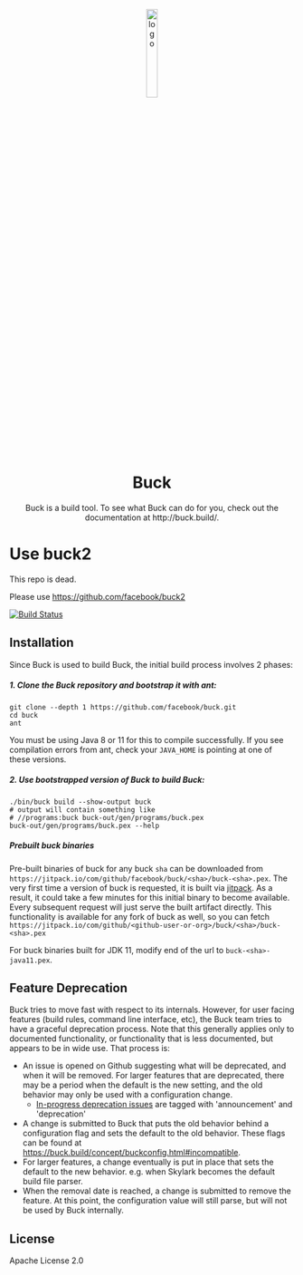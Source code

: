 <p align="center">
  <img src="https://buck.build/static/og.png" alt="logo" width="20%" />
</p>
<h1 align="center">
  Buck
</h1>
<p align="center">
  Buck is a build tool. To see what Buck can do for you, check out the documentation at http://buck.build/.
</p>

# Use buck2

This repo is dead.

Please use https://github.com/facebook/buck2



[![Build Status](https://circleci.com/gh/facebook/buck.svg?style=svg)](https://circleci.com/gh/facebook/buck)

Installation
------------

Since Buck is used to build Buck, the initial build process involves 2 phases:

##### 1. Clone the Buck repository and bootstrap it with ant:

    git clone --depth 1 https://github.com/facebook/buck.git
    cd buck
    ant

You must be using Java 8 or 11 for this to compile successfully. If you see compilation errors from ant, check your `JAVA_HOME` is pointing at one of these versions.

##### 2. Use bootstrapped version of Buck to build Buck:

    ./bin/buck build --show-output buck
    # output will contain something like
    # //programs:buck buck-out/gen/programs/buck.pex
    buck-out/gen/programs/buck.pex --help

##### Prebuilt buck binaries

Pre-built binaries of buck for any buck `sha` can be downloaded from `https://jitpack.io/com/github/facebook/buck/<sha>/buck-<sha>.pex`. The very first time a version of buck is requested, it is built via [jitpack](https://jitpack.io/). As a result, it could take a few minutes for this initial binary to become available. Every subsequent request will just serve the built artifact directly. This functionality is available for any fork of buck as well, so you can fetch `https://jitpack.io/com/github/<github-user-or-org>/buck/<sha>/buck-<sha>.pex`

For buck binaries built for JDK 11, modify end of the url to `buck-<sha>-java11.pex`.

Feature Deprecation
-------------------

Buck tries to move fast with respect to its internals. However, for user facing features (build rules, command line interface, etc), the Buck team tries to have a graceful deprecation process. Note that this generally applies only to documented functionality, or functionality that is less documented, but appears to be in wide use. That process is:

- An issue is opened on Github suggesting what will be deprecated, and when it will be removed. For larger features that are deprecated, there may be a period when the default is the new setting, and the old behavior may only be used with a configuration change.
  - [In-progress deprecation issues](https://github.com/facebook/buck/issues?utf8=%E2%9C%93&q=is%3Aopen+label%3Aannouncement+label%3Adeprecation) are tagged with 'announcement' and 'deprecation'
- A change is submitted to Buck that puts the old behavior behind a configuration flag and sets the default to the old behavior. These flags can be found at https://buck.build/concept/buckconfig.html#incompatible.
- For larger features, a change eventually is put in place that sets the default to the new behavior. e.g. when Skylark becomes the default build file parser.
- When the removal date is reached, a change is submitted to remove the feature. At this point, the configuration value will still parse, but will not be used by Buck internally.

License
-------
Apache License 2.0
